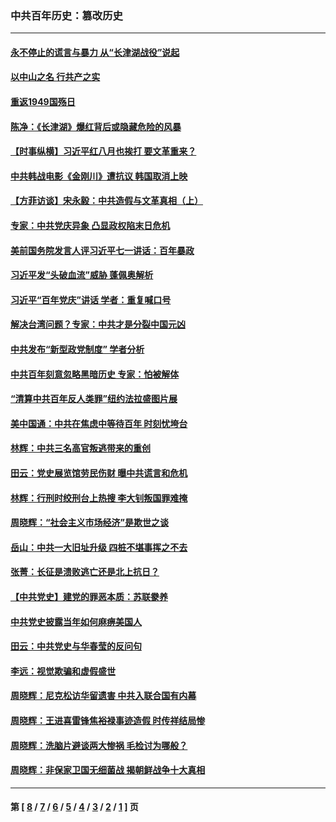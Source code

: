 ### 中共百年历史：篡改历史
---
#### [永不停止的谎言与暴力 从“长津湖战役”说起](../../pages/nf1176115/n13494094.md?10130430) 
#### [以中山之名 行共产之实](../../pages/nf1176115/n13346437.md?10130430) 
#### [重返1949国殇日](../../pages/nf1176115/n13346372.md?10130430) 
#### [陈净：《长津湖》爆红背后或隐藏危险的风暴](../../pages/nf1176115/n13314364.md?10130430) 
#### [【时事纵横】习近平红八月也挨打 要文革重来？](../../pages/nf1176115/n13231393.md?10130430) 
#### [中共韩战电影《金刚川》遭抗议 韩国取消上映](../../pages/nf1176115/n13219114.md?10130430) 
#### [【方菲访谈】宋永毅：中共造假与文革真相（上）](../../pages/nf1176115/n13200760.md?10130430) 
#### [专家：中共党庆异象 凸显政权陷末日危机](../../pages/nf1176115/n13067084.md?10130430) 
#### [美前国务院发言人评习近平七一讲话：百年暴政](../../pages/nf1176115/n13066986.md?10130430) 
#### [习近平发“头破血流”威胁 蓬佩奥解析](../../pages/nf1176115/n13063604.md?10130430) 
#### [习近平“百年党庆”讲话 学者：重复喊口号](../../pages/nf1176115/n13061411.md?10130430) 
#### [解决台湾问题？专家：中共才是分裂中国元凶](../../pages/nf1176115/n13060811.md?10130430) 
#### [中共发布“新型政党制度” 学者分析](../../pages/nf1176115/n13056354.md?10130430) 
#### [中共百年刻意忽略黑暗历史 专家：怕被解体](../../pages/nf1176115/n13056056.md?10130430) 
#### [“清算中共百年反人类罪”纽约法拉盛图片展](../../pages/nf1176115/n13052220.md?10130430) 
#### [美中国通：中共在焦虑中等待百年 时刻忧垮台](../../pages/nf1176115/n13048820.md?10130430) 
#### [林辉：中共三名高官叛逃带来的重创](../../pages/nf1176115/n13035206.md?10130430) 
#### [田云：党史展览馆劳民伤财 曝中共谎言和危机](../../pages/nf1176115/n13033900.md?10130430) 
#### [林辉：行刑时绞刑台上热搜 李大钊叛国罪难掩](../../pages/nf1176115/n13031965.md?10130430) 
#### [周晓辉：“社会主义市场经济”是欺世之谈](../../pages/nf1176115/n13024090.md?10130430) 
#### [岳山：中共一大旧址升级 四桩不堪事挥之不去](../../pages/nf1176115/n13021697.md?10130430) 
#### [张菁：长征是溃败逃亡还是北上抗日？](../../pages/nf1176115/n13020585.md?10130430) 
#### [【中共党史】建党的罪恶本质：苏联豢养](../../pages/nf1176115/n13011888.md?10130430) 
#### [中共党史披露当年如何麻痹美国人](../../pages/nf1176115/n12966400.md?10130430) 
#### [田云：中共党史与华春莹的反问句](../../pages/nf1176115/n12765178.md?10130430) 
#### [李远：视觉欺骗和虚假盛世](../../pages/nf1176115/n12993376.md?10130430) 
#### [周晓辉：尼克松访华留遗害 中共入联合国有内幕](../../pages/nf1176115/n12991422.md?10130430) 
#### [周晓辉：王进喜雷锋焦裕禄事迹造假 时传祥结局惨](../../pages/nf1176115/n12985497.md?10130430) 
#### [周晓辉：洗脑片避谈两大惨祸 毛检讨为哪般？](../../pages/nf1176115/n12971285.md?10130430) 
#### [周晓辉：非保家卫国无细菌战 揭朝鲜战争十大真相](../../pages/nf1176115/n12954161.md?10130430) 

---
#### 第 [ [8](./8.md?10130430) / [7](./7.md?10130430) / [6](./6.md?10130430) / [5](./5.md?10130430) / [4](./4.md?10130430) / [3](./3.md?10130430) / [2](./2.md?10130430) / [1](./1.md?10130430) ] 页
